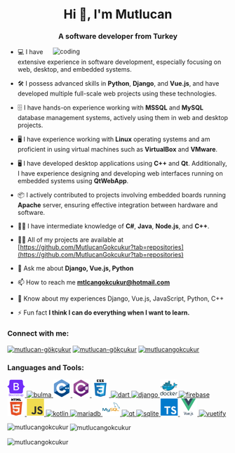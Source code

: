<h1 align="center">Hi 👋, I'm Mutlucan</h1>
<h3 align="center">A software developer from Turkey</h3>

<img align="right" alt="coding" width="400" src="https://cdn.dribbble.com/users/1708816/screenshots/15637256/media/f9826f0af8a49462f048262a8502035b.gif">



- 💻 I have extensive experience in software development, especially focusing on web, desktop, and embedded systems.

- 🛠️ I possess advanced skills in **Python**, **Django**, and **Vue.js**, and have developed multiple full-scale web projects using these technologies.

- 🗄️ I have hands-on experience working with **MSSQL** and **MySQL** database management systems, actively using them in web and desktop projects.

- 🖥️ I have experience working with **Linux** operating systems and am proficient in using virtual machines such as **VirtualBox** and **VMware**.

- 🖥️ I have developed desktop applications using **C++** and **Qt**. Additionally, I have experience designing and developing web interfaces running on embedded systems using **QtWebApp**.

- 📦 I actively contributed to projects involving embedded boards running **Apache** server, ensuring effective integration between hardware and software.

- 👨‍💻 I have intermediate knowledge of **C#**, **Java**, **Node.js**, and **C++**.

- 👨‍💻 All of my projects are available at [https://github.com/MutlucanGokcukur?tab=repositories](https://github.com/MutlucanGokcukur?tab=repositories)

- 💬 Ask me about **Django, Vue.js, Python**

- 📫 How to reach me **mtlcangokcukur@hotmail.com**

- 📄 Know about my experiences Django, Vue.js, JavaScript, Python, C++

- ⚡ Fun fact **I think I can do everything when I want to learn.**

<h3 align="left">Connect with me:</h3>
<p align="left">
<a href="https://www.linkedin.com/in/mutlucan-g%C3%B6k%C3%A7ukur-12165021b" target="blank"><img align="center" src="https://raw.githubusercontent.com/rahuldkjain/github-profile-readme-generator/master/src/images/icons/Social/linked-in-alt.svg" alt="mutlucan-gökçukur" height="30" width="40" /></a>
<a href="https://www.facebook.com/mutlucan.gokcukur" target="blank"><img align="center" src="https://raw.githubusercontent.com/rahuldkjain/github-profile-readme-generator/master/src/images/icons/Social/facebook.svg" alt="mutlucan-gökçukur" height="30" width="40" /></a>
<a href="https://www.instagram.com/mutlucan_gokcukur" target="blank"><img align="center" src="https://raw.githubusercontent.com/rahuldkjain/github-profile-readme-generator/master/src/images/icons/Social/instagram.svg" alt="mutlucangokcukur" height="30" width="40" /></a>
</p>

<h3 align="left">Languages and Tools:</h3>
<p align="left"> <a href="https://getbootstrap.com" target="_blank" rel="noreferrer"> <img src="https://raw.githubusercontent.com/devicons/devicon/master/icons/bootstrap/bootstrap-plain-wordmark.svg" alt="bootstrap" width="40" height="40"/> </a> <a href="https://bulma.io/" target="_blank" rel="noreferrer"> <img src="https://raw.githubusercontent.com/gilbarbara/logos/804dc257b59e144eaca5bc6ffd16949752c6f789/logos/bulma.svg" alt="bulma" width="40" height="40"/> </a> <a href="https://www.w3schools.com/cpp/" target="_blank" rel="noreferrer"> <img src="https://raw.githubusercontent.com/devicons/devicon/master/icons/cplusplus/cplusplus-original.svg" alt="cplusplus" width="40" height="40"/> </a> <a href="https://www.w3schools.com/cs/" target="_blank" rel="noreferrer"> <img src="https://raw.githubusercontent.com/devicons/devicon/master/icons/csharp/csharp-original.svg" alt="csharp" width="40" height="40"/> </a> <a href="https://www.w3schools.com/css/" target="_blank" rel="noreferrer"> <img src="https://raw.githubusercontent.com/devicons/devicon/master/icons/css3/css3-original-wordmark.svg" alt="css3" width="40" height="40"/> </a> <a href="https://dart.dev" target="_blank" rel="noreferrer"> <img src="https://www.vectorlogo.zone/logos/dartlang/dartlang-icon.svg" alt="dart" width="40" height="40"/> </a> <a href="https://www.djangoproject.com/" target="_blank" rel="noreferrer"> <img src="https://cdn.worldvectorlogo.com/logos/django.svg" alt="django" width="40" height="40"/> </a> <a href="https://www.docker.com/" target="_blank" rel="noreferrer"> <img src="https://raw.githubusercontent.com/devicons/devicon/master/icons/docker/docker-original-wordmark.svg" alt="docker" width="40" height="40"/> </a> <a href="https://firebase.google.com/" target="_blank" rel="noreferrer"> <img src="https://www.vectorlogo.zone/logos/firebase/firebase-icon.svg" alt="firebase" width="40" height="40"/> </a> <a href="https://www.w3.org/html/" target="_blank" rel="noreferrer"> <img src="https://raw.githubusercontent.com/devicons/devicon/master/icons/html5/html5-original-wordmark.svg" alt="html5" width="40" height="40"/> </a> <a href="https://developer.mozilla.org/en-US/docs/Web/JavaScript" target="_blank" rel="noreferrer"> <img src="https://raw.githubusercontent.com/devicons/devicon/master/icons/javascript/javascript-original.svg" alt="javascript" width="40" height="40"/> </a> <a href="https://kotlinlang.org" target="_blank" rel="noreferrer"> <img src="https://www.vectorlogo.zone/logos/kotlinlang/kotlinlang-icon.svg" alt="kotlin" width="40" height="40"/> </a> <a href="https://mariadb.org/" target="_blank" rel="noreferrer"> <img src="https://www.vectorlogo.zone/logos/mariadb/mariadb-icon.svg" alt="mariadb" width="40" height="40"/> </a> <a href="https://www.mysql.com/" target="_blank" rel="noreferrer"> <img src="https://raw.githubusercontent.com/devicons/devicon/master/icons/mysql/mysql-original-wordmark.svg" alt="mysql" width="40" height="40"/> </a> <a href="https://www.qt.io/" target="_blank" rel="noreferrer"> <img src="https://upload.wikimedia.org/wikipedia/commons/0/0b/Qt_logo_2016.svg" alt="qt" width="40" height="40"/> </a> <a href="https://www.sqlite.org/" target="_blank" rel="noreferrer"> <img src="https://www.vectorlogo.zone/logos/sqlite/sqlite-icon.svg" alt="sqlite" width="40" height="40"/> </a> <a href="https://www.typescriptlang.org/" target="_blank" rel="noreferrer"> <img src="https://raw.githubusercontent.com/devicons/devicon/master/icons/typescript/typescript-original.svg" alt="typescript" width="40" height="40"/> </a> <a href="https://vuejs.org/" target="_blank" rel="noreferrer"> <img src="https://raw.githubusercontent.com/devicons/devicon/master/icons/vuejs/vuejs-original-wordmark.svg" alt="vuejs" width="40" height="40"/> </a> <a href="https://vuetifyjs.com/en/" target="_blank" rel="noreferrer"> <img src="https://bestofjs.org/logos/vuetify.svg" alt="vuetify" width="40" height="40"/> </a> </p>

<p><img align="left" src="https://github-readme-stats.vercel.app/api/top-langs?username=mutlucangokcukur&show_icons=true&locale=en&layout=compact" alt="mutlucangokcukur" /></p>

<p>&nbsp;<img align="center" src="https://github-readme-stats.vercel.app/api?username=mutlucangokcukur&show_icons=true&theme=dark&locale=en" alt="mutlucangokcukur" /></p>

<p><img align="center" src="https://github-readme-streak-stats.herokuapp.com/?user=mutlucangokcukur&" alt="mutlucangokcukur" /></p>
